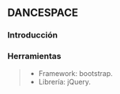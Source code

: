 ## DANCESPACE
### Introducción


### Herramientas
>* Framework: bootstrap.
>* Librería: jQuery.
<!--
### Modelo
![mobile](assets/images/modelo.jpg) -->
